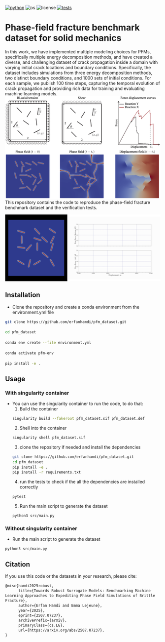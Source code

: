 [![python](https://img.shields.io/badge/python-3.10-blue.svg)](https://www.python.org/)
![os](https://img.shields.io/badge/os-ubuntu%20-blue.svg)
![license](https://img.shields.io/badge/license-MIT-green.svg)
[![tests](https://github.com/erfanhamdi/pfm_dataset/workflows/tests/badge.svg)](https://github.com/erfanhamdi/pfm_dataset/actions) 
# Phase-field fracture benchmark dataset for solid mechanics
In this work, we have implemented multiple modeling choices for PFMs, specifically multiple energy decomposition methods, and have created a diverse, and challenging dataset of crack propagation inside a domain with varying initial crack locations and boundary conditions. Specifically, the dataset includes simulations from three energy decomposition methods, two distinct boundary conditions, and 1000 sets of initial conditions. For each sample, we publish 100 time steps, capturing the temporal evolution of crack propagation and providing rich data for training and evaluating machine learning models.
![dataset](Figs/dataset-nolabel.png)
This repository contains the code to reproduce the phase-field fracture benchmark dataset and the verification tests.

![dataset](Figs/github_readme.gif)


## Installation
* Clone the repository and create a conda environment from the environment.yml file
```bash
git clone https://github.com/erfanhamdi/pfm_dataset.git

cd pfm_dataset

conda env create --file environment.yml 

conda activate pfm-env

pip install -e .
```
## Usage
### With singularity container
* You can use the singularity container to run the code, to do that:
    1. Build the container
    ```bash
    singularity build --fakeroot pfm_dataset.sif pfm_dataset.def
    ```
    2. Shell into the container
    ```bash
    singularity shell pfm_dataset.sif
    ```
    3. clone the repository if needed and install the dependencies
    ```bash
    git clone https://github.com/erfanhamdi/pfm_dataset.git
    cd pfm_dataset
    pip install -e .
    pip install -r requirements.txt
    ```
    4. run the tests to check if the all the dependencies are installed correctly
    ```bash
    pytest
    ```
    5. Run the main script to generate the dataset
    ```bash
    python3 src/main.py
    ```
### Without singularity container
* Run the main script to generate the dataset
```bash
python3 src/main.py
```
## Citation
If you use this code or the datasets in your research, please cite:
```
@misc{hamdi2025robust,
      title={Towards Robust Surrogate Models: Benchmarking Machine Learning Approaches to Expediting Phase Field Simulations of Brittle Fracture}, 
      author={Erfan Hamdi and Emma Lejeune},
      year={2025},
      eprint={2507.07237},
      archivePrefix={arXiv},
      primaryClass={cs.LG},
      url={https://arxiv.org/abs/2507.07237}, 
}
```